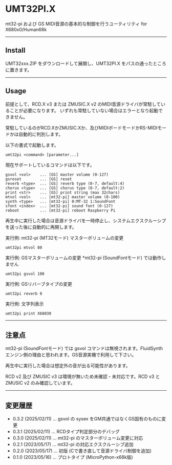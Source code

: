 # UMT32PI.X

mt32-pi および GS MIDI音源の基本的な制御を行うユーティリティ for X680x0/Human68k

---

## Install

UMT32xxx.ZIP をダウンロードして展開し、UMT32PI.X をパスの通ったところに置きます。

---

## Usage

前提として、RCD.X v3 または ZMUSIC.X v2 のMIDI音源ドライバが常駐していることが必要になります。
いずれも常駐していない場合はエラーとなり起動できません。

常駐しているのがRCD.XかZMUSIC.Xか、及びMIDIボードモードかRS-MIDIモードかは自動的に判別します。

以下の書式で起動します。

    umt32pi <command> [parameter...]

現在サポートしているコマンドは以下です。

    gsvol <vol>    ... [GS] master volume (0-127)
    gsreset        ... [GS] reset
    reverb <type>  ... [GS] reverb type (0-7, default:4)
    chorus <type>  ... [GS] chorus type (0-7, default:2)
    print <str>    ... [GS] print string (max 32chars)
    mtvol <vol>    ... [mt32-pi] master volume (0-100)
    synth <type>   ... [mt32-pi] 0:MT-32 1:SoundFont
    sfont <index>  ... [mt32-pi] sound font (0-127)
    reboot         ... [mt32-pi] reboot Raspberry Pi

再生中に実行した場合は音源ドライバを一時停止し、システムエクスクルーシブを送った後に自動的に再開します。

実行例: mt32-pi (MT32モード) マスターボリュームの変更

    umt32pi mtvol 80

実行例: GSマスターボリュームの変更 *mt32-pi (SoundFontモード) では動作しません

    umt32pi gsvol 100

実行例: GSリバーブタイプの変更

    umt32pi reverb 0

実行例: 文字列表示

    umt32pi print X68030

---

## 注意点

mt32-pi (SoundFontモード) では gsvol コマンドは無視されます。FluidSynthエンジン側の理由と思われます。GS音源実機で利用して下さい。

再生中に実行した場合は想定外の音が出る可能性があります。

RCD v2 及び ZMUSIC v3 は環境が無いため未確認・未対応です。RCD v3 と ZMUSIC v2 のみ確認しています。

---

## 変更履歴

* 0.3.2 (2025/02/11) ... gsvol の sysex をGM共通ではなくGS固有のものに変更
* 0.3.1 (2025/02/11) ... RCDタイプ判定部分のデバッグ
* 0.3.0 (2025/02/11) ... mt32-pi のマスターボリューム変更に対応
* 0.2.1 (2023/05/17) ... mt32-pi の対応エクスクルーシブ追加
* 0.2.0 (2023/05/17) ... 初版 (Cで書き直して音源ドライバ制御を追加)
* 0.1.0 (2023/05/16) ... プロトタイプ (MicroPython-x68k版)